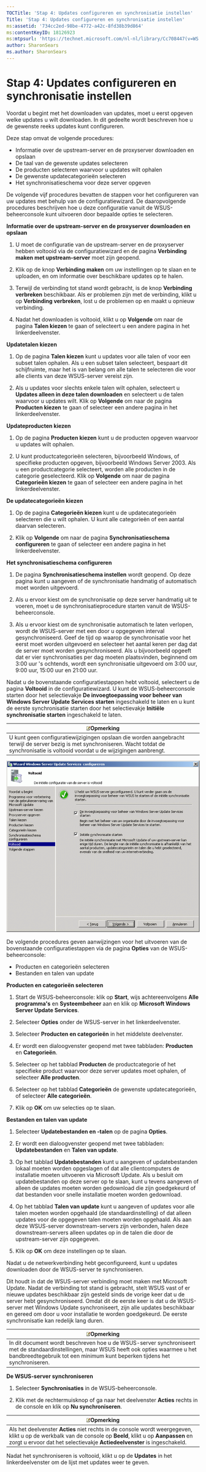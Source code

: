 ```yaml
---
TOCTitle: 'Stap 4: Updates configureren en synchronisatie instellen'
Title: 'Stap 4: Updates configureren en synchronisatie instellen'
ms:assetid: '734cc2ed-98be-4772-a42c-8fd38b39d864'
ms:contentKeyID: 18126923
ms:mtpsurl: 'https://technet.microsoft.com/nl-nl/library/Cc708447(v=WS.10)'
author: SharonSears
ms.author: SharonSears
---
```


Stap 4: Updates configureren en synchronisatie instellen
========================================================

Voordat u begint met het downloaden van updates, moet u eerst opgeven welke updates u wilt downloaden. In dit gedeelte wordt beschreven hoe u de gewenste reeks updates kunt configureren.

Deze stap omvat de volgende procedures:

-   Informatie over de upstream-server en de proxyserver downloaden en opslaan
-   De taal van de gewenste updates selecteren
-   De producten selecteren waarvoor u updates wilt ophalen
-   De gewenste updatecategorieën selecteren
-   Het synchronisatieschema voor deze server opgeven

De volgende vijf procedures bevatten de stappen voor het configureren van uw updates met behulp van de configuratiewizard. De daaropvolgende procedures beschrijven hoe u deze configuratie vanuit de WSUS-beheerconsole kunt uitvoeren door bepaalde opties te selecteren.

**Informatie over de upstream-server en de proxyserver downloaden en opslaan**
1.  U moet de configuratie van de upstream-server en de proxyserver hebben voltooid via de configuratiewizard en de pagina **Verbinding maken met upstream-server** moet zijn geopend.

2.  Klik op de knop **Verbinding maken** om uw instellingen op te slaan en te uploaden, en om informatie over beschikbare updates op te halen.

3.  Terwijl de verbinding tot stand wordt gebracht, is de knop **Verbinding verbreken** beschikbaar. Als er problemen zijn met de verbinding, klikt u op **Verbinding verbreken**, lost u de problemen op en maakt u opnieuw verbinding.

4.  Nadat het downloaden is voltooid, klikt u op **Volgende** om naar de pagina **Talen kiezen** te gaan of selecteert u een andere pagina in het linkerdeelvenster.

**Updatetalen kiezen**
1.  Op de pagina **Talen kiezen** kunt u updates voor alle talen of voor een subset talen ophalen. Als u een subset talen selecteert, bespaart dit schijfruimte, maar het is van belang om alle talen te selecteren die voor alle clients van deze WSUS-server vereist zijn.

2.  Als u updates voor slechts enkele talen wilt ophalen, selecteert u **Updates alleen in deze talen downloaden** en selecteert u de talen waarvoor u updates wilt. Klik op **Volgende** om naar de pagina **Producten kiezen** te gaan of selecteer een andere pagina in het linkerdeelvenster.

**Updateproducten kiezen**
1.  Op de pagina **Producten kiezen** kunt u de producten opgeven waarvoor u updates wilt ophalen.

2.  U kunt productcategorieën selecteren, bijvoorbeeld Windows, of specifieke producten opgeven, bijvoorbeeld Windows Server 2003. Als u een productcategorie selecteert, worden alle producten in de categorie geselecteerd. Klik op **Volgende** om naar de pagina **Categorieën kiezen** te gaan of selecteer een andere pagina in het linkerdeelvenster.

**De updatecategorieën kiezen**
1.  Op de pagina **Categorieën kiezen** kunt u de updatecategorieën selecteren die u wilt ophalen. U kunt alle categorieën of een aantal daarvan selecteren.

2.  Klik op **Volgende** om naar de pagina **Synchronisatieschema configureren** te gaan of selecteer een andere pagina in het linkerdeelvenster.

**Het synchronisatieschema configureren**
1.  De pagina **Synchronisatieschema instellen** wordt geopend. Op deze pagina kunt u aangeven of de synchronisatie handmatig of automatisch moet worden uitgevoerd.

2.  Als u ervoor kiest om de synchronisatie op deze server handmatig uit te voeren, moet u de synchronisatieprocedure starten vanuit de WSUS-beheerconsole.

3.  Als u ervoor kiest om de synchronisatie automatisch te laten verlopen, wordt de WSUS-server met een door u opgegeven interval gesynchroniseerd. Geef de tijd op waarop de synchronisatie voor het eerst moet worden uitgevoerd en selecteer het aantal keren per dag dat de server moet worden gesynchroniseerd. Als u bijvoorbeeld opgeeft dat er vier synchronisaties per dag moeten plaatsvinden, beginnend om 3:00 uur 's ochtends, wordt een synchronisatie uitgevoerd om 3:00 uur, 9:00 uur, 15:00 uur en 21:00 uur.

Nadat u de bovenstaande configuratiestappen hebt voltooid, selecteert u de pagina **Voltooid** in de configuratiewizard. U kunt de WSUS-beheerconsole starten door het selectievakje **De invoegtoepassing voor beheer van Windows Server Update Services starten** ingeschakeld te laten en u kunt de eerste synchronisatie starten door het selectievakje **Initiële synchronisatie starten** ingeschakeld te laten.

| ![](/security-updates/images/Cc708447.note(WS.10).gif)Opmerking                                                                                                                       |
|--------------------------------------------------------------------------------------------------------------------------------------------------------------------------------------------------|
| U kunt geen configuratiewijzigingen opslaan die worden aangebracht terwijl de server bezig is met synchroniseren. Wacht totdat de synchronisatie is voltooid voordat u de wijzigingen aanbrengt. |

![](/security-updates/images/Cc708447.3f774fd1-af87-47d8-8f50-a5d585687d70(WS.10).gif)

De volgende procedures geven aanwijzingen voor het uitvoeren van de bovenstaande configuratiestappen via de pagina **Opties** van de WSUS-beheerconsole:

-   Producten en categorieën selecteren
-   Bestanden en talen van update

**Producten en categorieën selecteren**
1.  Start de WSUS-beheerconsole: klik op **Start**, wijs achtereenvolgens **Alle programma's** en **Systeembeheer** aan en klik op **Microsoft Windows Server Update Services**.

2.  Selecteer **Opties** onder de WSUS-server in het linkerdeelvenster.

3.  Selecteer **Producten en categorieën** in het middelste deelvenster.

4.  Er wordt een dialoogvenster geopend met twee tabbladen: **Producten** en **Categorieën**.

5.  Selecteer op het tabblad **Producten** de productcategorie of het specifieke product waarvoor deze server updates moet ophalen, of selecteer **Alle producten**.

6.  Selecteer op het tabblad **Categorieën** de gewenste updatecategorieën, of selecteer **Alle categorieën**.

7.  Klik op **OK** om uw selecties op te slaan.

**Bestanden en talen van update**
1.  Selecteer **Updatebestanden en -talen** op de pagina **Opties**.

2.  Er wordt een dialoogvenster geopend met twee tabbladen: **Updatebestanden** en **Talen van update**.

3.  Op het tabblad **Updatebestanden** kunt u aangeven of updatebestanden lokaal moeten worden opgeslagen of dat alle clientcomputers de installatie moeten uitvoeren via Microsoft Update. Als u besluit om updatebestanden op deze server op te slaan, kunt u tevens aangeven of alleen de updates moeten worden gedownload die zijn goedgekeurd of dat bestanden voor snelle installatie moeten worden gedownload.

4.  Op het tabblad **Talen van update** kunt u aangeven of updates voor alle talen moeten worden opgehaald (de standaardinstelling) of dat alleen updates voor de opgegeven talen moeten worden opgehaald. Als aan deze WSUS-server downstream-servers zijn verbonden, halen deze downstream-servers alleen updates op in de talen die door de upstream-server zijn opgegeven.

5.  Klik op **OK** om deze instellingen op te slaan.

Nadat u de netwerkverbinding hebt geconfigureerd, kunt u updates downloaden door de WSUS-server te synchroniseren.

Dit houdt in dat de WSUS-server verbinding moet maken met Microsoft Update. Nadat de verbinding tot stand is gebracht, stelt WSUS vast of er nieuwe updates beschikbaar zijn gesteld sinds de vorige keer dat u de server hebt gesynchroniseerd. Omdat dit de eerste keer is dat u de WSUS-server met Windows Update synchroniseert, zijn alle updates beschikbaar en gereed om door u voor installatie te worden goedgekeurd. De eerste synchronisatie kan redelijk lang duren.

| ![](/security-updates/images/Cc708447.note(WS.10).gif)Opmerking                                                                                                                                               |
|--------------------------------------------------------------------------------------------------------------------------------------------------------------------------------------------------------------------------|
| In dit document wordt beschreven hoe u de WSUS-server synchroniseert met de standaardinstellingen, maar WSUS heeft ook opties waarmee u het bandbreedtegebruik tot een minimum kunt beperken tijdens het synchroniseren. |

**De WSUS-server synchroniseren**
1.  Selecteer **Synchronisaties** in de WSUS-beheerconsole.

2.  Klik met de rechtermuisknop of ga naar het deelvenster **Acties** rechts in de console en klik op **Nu synchroniseren**.

| ![](/security-updates/images/Cc708447.note(WS.10).gif)Opmerking                                                                                                                                                             |
|----------------------------------------------------------------------------------------------------------------------------------------------------------------------------------------------------------------------------------------|
| Als het deelvenster **Acties** niet rechts in de console wordt weergegeven, klikt u op de werkbalk van de console op **Beeld**, klikt u op **Aanpassen** en zorgt u ervoor dat het selectievakje **Actiedeelvenster** is ingeschakeld. |

Nadat het synchroniseren is voltooid, klikt u op de **Updates** in het linkerdeelvenster om de lijst met updates weer te geven.
